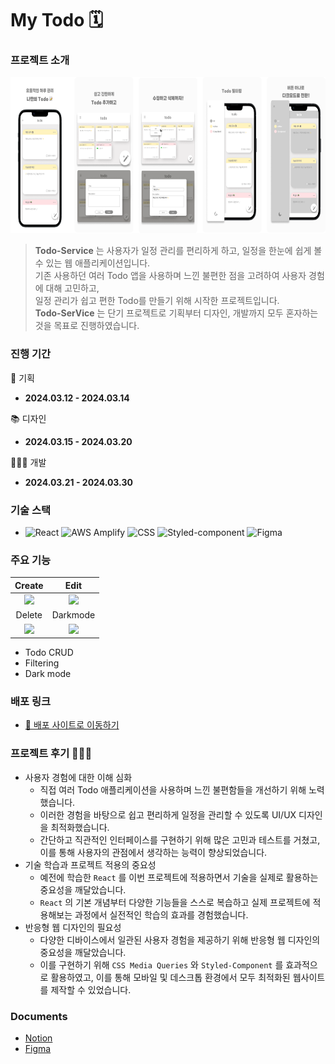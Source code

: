 # My Todo 🗓


### 프로젝트 소개

<img src="./src/assets/images/readme/Todo.png" alt="project-image" height="250">

> **Todo-Service** 는 사용자가 일정 관리를 편리하게 하고, 일정을 한눈에 쉽게 볼 수 있는 웹 애플리케이션입니다.    
> 기존 사용하던 여러 Todo 앱을 사용하며 느낀 불편한 점을 고려하여 사용자 경험에 대해 고민하고,   
> 일정 관리가 쉽고 편한 Todo를 만들기 위해 시작한 프로젝트입니다.   
> **Todo-SerVice** 는 단기 프로젝트로 기획부터 디자인, 개발까지 모두 혼자하는 것을 목표로 진행하였습니다. 

### 진행 기간

📄 기획  
- **2024.03.12 - 2024.03.14**

📚 디자인  
- **2024.03.15 - 2024.03.20**

👩🏻‍💻 개발  
- **2024.03.21 - 2024.03.30**

### 기술 스택

- ![React](https://img.shields.io/badge/React-61DAFB?style=flat&logo=React&logoColor=white)
  ![AWS Amplify](https://img.shields.io/badge/AWS%20Amplify-FF9900?style=flat&logo=AWSAmplify&logoColor=white)
  ![CSS](https://img.shields.io/badge/CSS-F43059?style=flat&logo=csswizardry&logoColor=white)
  ![Styled-component](https://img.shields.io/badge/styled%20components-DB7093?style=flat&logo=styledcomponents&logoColor=white)
  ![Figma](https://img.shields.io/badge/Figma-F24E1E?style=flat&logo=Figma&logoColor=white)

### 주요 기능

|Create|                                               Edit                                                |
|:-:|:-------------------------------------------------------------------------------------------------:|
|![](https://github.com/jkj1230/todo-service/assets/127480050/cd67245b-bea8-4498-bb94-35cfd4461477) |![](https://github.com/jkj1230/todo-service/assets/127480050/72319f6a-7d47-461e-8631-b955ca252ad1) |
|Delete|                                             Darkmode                                              |
|![](https://github.com/jkj1230/todo-service/assets/127480050/802320d1-a061-4591-bf21-33a5ff6c1624)|![](https://github.com/jkj1230/todo-service/assets/127480050/91afc3a1-9852-4478-b44c-4941f0bbef0d) |

- Todo CRUD
- Filtering
- Dark mode

### 배포 링크

- [🔗 배포 사이트로 이동하기](https://todo.jung-gyeongju.com)


### 프로젝트 후기 🙇🏻‍♀️

- 사용자 경험에 대한 이해 심화
  - 직접 여러 Todo 애플리케이션을 사용하며 느낀 불편함들을 개선하기 위해 노력했습니다.
  - 이러한 경험을 바탕으로 쉽고 편리하게 일정을 관리할 수 있도록 UI/UX 디자인을 최적화했습니다.
  - 간단하고 직관적인 인터페이스를 구현하기 위해 많은 고민과 테스트를 거쳤고, 이를 통해 사용자의 관점에서 생각하는 능력이 향상되었습니다.
- 기술 학습과 프로젝트 적용의 중요성
  - 예전에 학습한 `React` 를 이번 프로젝트에 적용하면서 기술을 실제로 활용하는 중요성을 깨달았습니다.
  - `React` 의 기본 개념부터 다양한 기능들을 스스로 복습하고 실제 프로젝트에 적용해보는 과정에서 실전적인 학습의 효과를 경험했습니다.
- 반응형 웹 디자인의 필요성
  - 다양한 디바이스에서 일관된 사용자 경험을 제공하기 위해 반응형 웹 디자인의 중요성을 깨달았습니다.
  - 이를 구현하기 위해 `CSS Media Queries` 와 `Styled-Component` 를 효과적으로 활용하였고, 이를 통해 모바일 및 데스크톱 환경에서 모두 최적화된 웹사이트를 제작할 수 있었습니다.

### Documents

- [Notion](https://www.notion.so/gyeongju/Todo-Service-afea5e1f5c5a44cd9c53910ae3a08576?pvs=4)
- [Figma](https://www.figma.com/file/pUqMQkXPpaZtXJSSrktPhQ/Todo?type=design&node-id=0%3A1&mode=dev&t=AxyoVvZ1IxoXZ3HW-1)
